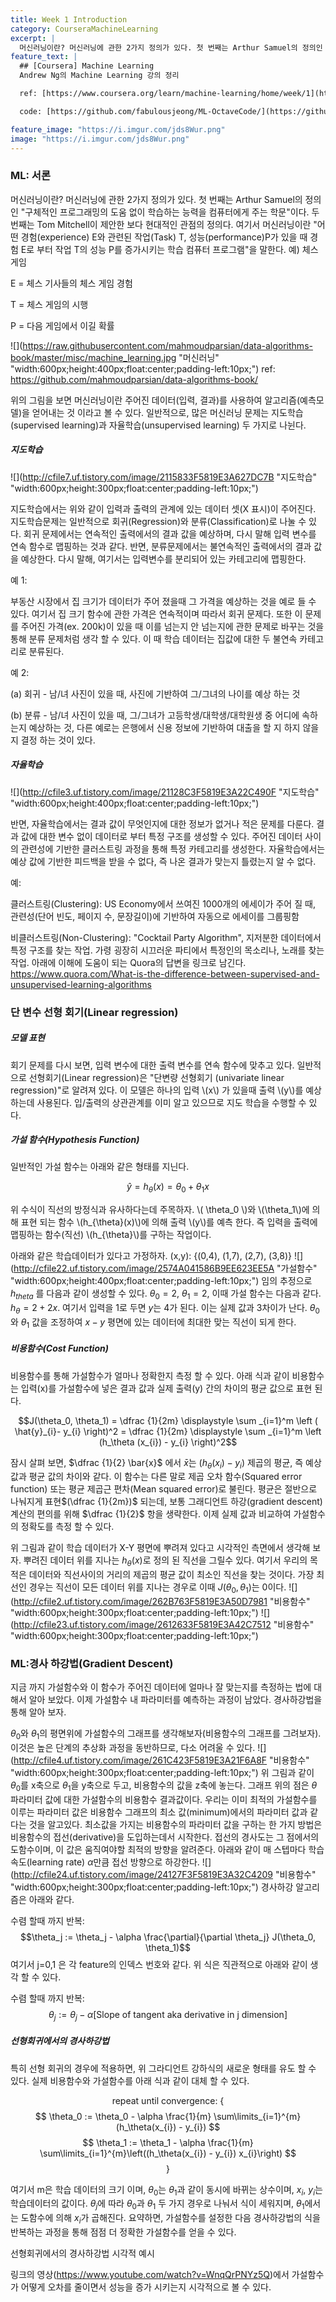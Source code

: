 ```yaml
---
title: Week 1 Introduction
category: CourseraMachineLearning
excerpt: |
  머신러닝이란? 머신러닝에 관한 2가지 정의가 있다. 첫 번째는 Arthur Samuel의 정의인 "구체적인 프로그래밍의 도움 없이 학습하는 능력을 컴퓨터에게 주는 학문"이다.
feature_text: |
  ## [Coursera] Machine Learning
  Andrew Ng의 Machine Learning 강의 정리

  ref: [https://www.coursera.org/learn/machine-learning/home/week/1](https://www.coursera.org/learn/machine-learning/home/week/1 "Coursera ML")

  code: [https://github.com/fabulousjeong/ML-OctaveCode/](https://github.com/fabulousjeong/ML-OctaveCode/ "Code")

feature_image: "https://i.imgur.com/jds8Wur.png"
image: "https://i.imgur.com/jds8Wur.png"
---
```

### ML: 서론

머신러닝이란?
머신러닝에 관한 2가지 정의가 있다. 첫 번째는 Arthur Samuel의 정의인 "구체적인 프로그래밍의 도움 없이 학습하는 능력을 컴퓨터에게 주는 학문"이다. 두 번째는 Tom Mitchell이 제안한 보다 현대적인 관점의 정의다. 여기서 머신러닝이란 "어떤 경험(experience) E와 관련된 작업(Task) T, 성능(performance)P가 있을 때 경험 E로 부터 작업 T의 성능 P를 증가시키는 학습 컴퓨터 프로그램"을 말한다.
예) 체스 게임

E = 체스 기사들의 체스 게임 경험

T = 체스 게임의 시행

P = 다음 게임에서 이길 확률

![](https://raw.githubusercontent.com/mahmoudparsian/data-algorithms-book/master/misc/machine_learning.jpg "머신러닝" "width:600px;height:400px;float:center;padding-left:10px;")
ref: https://github.com/mahmoudparsian/data-algorithms-book/

위의 그림을 보면 머신러닝이란 주어진 데이터(입력, 결과)를 사용하여 알고리즘(예측모델)을 얻어내는 것 이라고 볼 수 있다. 일반적으로, 많은 머신러닝 문제는 지도학습(supervised learning)과 자율학습(unsupervised learning) 두 가지로 나뉜다.


##### 지도학습
![](http://cfile7.uf.tistory.com/image/2115833F5819E3A627DC7B "지도학습" "width:600px;height:300px;float:center;padding-left:10px;")

지도학습에서는 위와 같이 입력과 출력의 관계에 있는 데이터 셋(X 표시)이 주어진다. 지도학습문제는 일반적으로 회귀(Regression)와 분류(Classification)로 나눌 수 있다. 회귀 문제에서는 연속적인 출력에서의 결과 값을 예상하며, 다시 말해 입력 변수를 연속 함수로 맵핑하는 것과 같다. 반면, 분류문제에서는 불연속적인 출력에서의 결과 값을 예상한다. 다시 말해, 여기서는 입력변수를 분리되어 있는 카테고리에 맵핑한다.

예 1:

부동산 시장에서 집 크기가 데이터가 주어 졌을때 그 가격을 예상하는 것을 예로 들 수 있다. 여기서 집 크기 함수에 관한 가격은 연속적이며 따라서 회귀 문제다. 또한 이 문제를 주어진 가격(ex. 200k)이 있을 때 이를 넘는지 안 넘는지에 관한 문제로 바꾸는 것을 통해 분류 문제처럼 생각 할 수 있다. 이 때 학습 데이터는 집값에 대한 두 불연속 카테고리로 분류된다.

예 2:

(a) 회귀 - 남/녀 사진이 있을 때, 사진에 기반하여 그/그녀의 나이를 예상 하는 것

(b) 분류 - 남/녀 사진이 있을 때, 그/그녀가 고등학생/대학생/대학원생 중 어디에 속하는지 예상하는 것, 다른 예로는 은행에서 신용 정보에 기반하여 대출을 할 지 하지 않을지 결정 하는 것이 있다.

##### 자율학습
![](http://cfile3.uf.tistory.com/image/21128C3F5819E3A22C490F "지도학습" "width:600px;height:400px;float:center;padding-left:10px;")

반면, 자율학습에서는 결과 값이 무엇인지에 대한 정보가 없거나 적은 문제를 다룬다. 결과 값에 대한 변수 없이 데이터로 부터 특정 구조를 생성할 수 있다. 주어진 데이터 사이의 관련성에 기반한 클러스트링 과정을 통해 특정 카테고리를 생성한다. 자율학습에서는 예상 값에 기반한 피드백을 받을 수 없다, 즉 나온 결과가 맞는지 틀렸는지 알 수 없다.

예:

클러스트링(Clustering): US Economy에서 쓰여진 1000개의 에세이가 주어 질 때, 관련성(단어 빈도, 페이지 수, 문장길이)에 기반하여 자동으로 에세이를 그룹핑함

비클러스트링(Non-Clustering): "Cocktail Party Algorithm", 지저분한 데이터에서 특정 구조를 찾는 작업. 가령 굉장히 시끄러운 파티에서 특정인의 목소리나, 노래를 찾는 작업. 아래에 이해에 도움이 되는 Quora의 답변을 링크로 남긴다. https://www.quora.com/What-is-the-difference-between-supervised-and-unsupervised-learning-algorithms

### 단 변수 선형 회기(Linear regression)

##### 모델 표현

회기 문제를 다시 보면, 입력 변수에 대한 출력 변수를 연속 함수에 맞추고 있다. 일반적으로 선형회기(Linear regression)은 "단변량 선형회기 (univariate linear regression)"로 알려져 있다. 이 모델은 하나의 입력 \\(x\\) 가 있을때 출력 \\(y\\)를 예상하는데 사용된다. 입/출력의 상관관계를 이미 알고 있으므로 지도 학습을 수행할 수 있다.

##### 가설 함수(Hypothesis Function)

일반적인 가설 함수는 아래와 같은 형태를 지닌다.

$$\hat{y}=h_{\theta}(x)=\theta_0+\theta_1x$$

위 수식이 직선의 방정식과 유사하다는데 주목하자. \\( \theta_0 \\)와 \\(\theta_1\\)에 의해 표현 되는 함수 \\(h_{\theta}(x)\\)에 의해 출력 \\(y\\)를 예측 한다. 즉 입력을 출력에 맵핑하는 함수(직선) \\(h_{\theta}\\)를 구하는 작업이다.

아래와 같은 학습데이터가 있다고 가정하자.
(x,y): {(0,4), (1,7), (2,7), (3,8)}
![](http://cfile22.uf.tistory.com/image/2574A041586B9EE623EE5A "가설함수" "width:600px;height:400px;float:center;padding-left:10px;")
임의 추정으로 $h_{theta}$ 를 다음과 같이 생성할 수 있다. $\theta_0=2$, $\theta_1=2$, 이때 가설 함수는  다음과 같다. $h_{\theta}=2+2x$. 여기서 입력을 1로 두면 $y$는 4가 된다. 이는 실제 값과 3차이가 난다. $\theta_0$와 $\theta_1$ 값을 조정하여  $x-y$ 평면에 있는 데이터에 최대한 맞는 직선이 되게 한다.

##### 비용함수(Cost Function)

 비용함수를 통해 가설함수가 얼마나 정확한지 측정 할 수 있다. 아래 식과 같이 비용함수는 입력(x)를 가설함수에 넣은 결과 값과 실제 출력(y) 간의 차이의 평균 값으로 표현 된다.

$$J(\theta_0, \theta_1) = \dfrac {1}{2m} \displaystyle \sum _{i=1}^m \left ( \hat{y}_{i}- y_{i} \right)^2 = \dfrac {1}{2m} \displaystyle \sum _{i=1}^m \left (h_\theta (x_{i}) - y_{i} \right)^2$$

잠시 살펴 보면, $\dfrac {1}{2} \bar{x}$ 에서 $\bar{x}$는 $(h_\theta (x_{i})-y_{i})$ 제곱의 평균, 즉 예상 값과 평균 값의 차이와 같다. 이 함수는 다른 말로 제곱 오차 함수(Squared error function) 또는 평균 제곱근 편차(Mean squared error)로 불린다. 평균은 절반으로 나눠지게 표현$(\dfrac {1}{2m})$ 되는데, 보통 그래디언트 하강(gradient descent) 계산의 편의를 위해 $\dfrac {1}{2}$ 항을 생략한다. 이제 실제 값과 비교하여 가설함수의 정확도를 측정 할 수 있다.

 위 그림과 같이 학습 데이터가 X-Y 평면에 뿌려져 있다고 시각적인 측면에서 생각해 보자. 뿌려진 데이터 위를 지나는 $h_{\theta}(x)$로 정의 된 직선을 그릴수 있다. 여기서 우리의 목적은 데이터와 직선사이의 거리의 제곱의 평균 값이 최소인 직선을 찾는 것이다. 가장 최선인 경우는 직선이 모든 데이터 위를 지나는 경우로 이때 $J(\theta_0, \theta_1)$는 $0$이다.
![](http://cfile2.uf.tistory.com/image/262B763F5819E3A50D7981 "비용함수" "width:600px;height:300px;float:center;padding-left:10px;")
![](http://cfile23.uf.tistory.com/image/2612633F5819E3A42C7512 "비용함수" "width:600px;height:300px;float:center;padding-left:10px;")

### ML:경사 하강법(Gradient Descent)

 지금 까지 가설함수와 이 함수가 주어진 데이터에 얼마나 잘 맞는지를 측정하는 법에 대해서 알아 보았다. 이제 가설함수 내 파라미터를 예측하는 과정이 남았다. 경사하강법을 통해 알아 보자.

 $\theta_{0}$와 $\theta_{1}$의 평면위에 가설함수의 그래프를 생각해보자(비용함수의 그래프를 그려보자).  이것은 높은 단계의 추상화 과정을 동반하므로, 다소 어려울 수 있다.
![](http://cfile4.uf.tistory.com/image/261C423F5819E3A21F6A8F "비용함수" "width:600px;height:300px;float:center;padding-left:10px;")
위 그림과 같이 $\theta_{0}$를 x축으로 $\theta_{1}$을 y축으로 두고, 비용함수의 값을 z축에 놓는다. 그래프 위의 점은 $\theta$ 파라미터 값에 대한 가설함수의 비용함수 결과값이다. 우리는 이미 최적의 가설함수를 이루는 파라미터 값은 비용함수 그래프의 최소 값(minimum)에서의 파라미터 값과 같다는 것을 알고있다. 최소값을 가지는 비용함수의 파라미터 값을 구하는 한 가지 방법은 비용함수의 접선(derivative)을 도입하는데서 시작한다. 접선의 경사도는 그 점에서의 도함수이며, 이 값은 움직여야할 최적의 방향을 알려준다. 아래와 같이 매 스텝마다 학습속도(learning rate) $\alpha$만큼 접선 방향으로 하강한다.
![](http://cfile24.uf.tistory.com/image/24127F3F5819E3A32C4209 "비용함수" "width:600px;height:300px;float:center;padding-left:10px;")
경사하강 알고리즘은 아래와 같다.

수렴 할때 까지 반복:
$$\theta_j := \theta_j - \alpha \frac{\partial}{\partial \theta_j} J(\theta_0, \theta_1)$$
여기서 j=0,1 은 각 feature의 인덱스 번호와 같다. 위 식은 직관적으로 아래와 같이 생각 할 수 있다.

수렴 할때 까지 반복:
$$\theta_j := \theta_j - \alpha [\text{Slope of tangent aka derivative in j dimension}]$$

##### 선형회귀에서의 경사하강법
특히 선형 회귀의 경우에 적용하면, 위 그라디언트 강하식의 새로운 형태를 유도 할 수 있다. 실제 비용함수와 가설함수를 아래 식과 같이 대체 할 수 있다.

$$  \text{repeat until convergence: } \lbrace $$
$$ \theta_0 :=  \theta_0 - \alpha \frac{1}{m} \sum\limits_{i=1}^{m}(h_\theta(x_{i}) - y_{i}) $$
$$ \theta_1 :=  \theta_1 - \alpha \frac{1}{m} \sum\limits_{i=1}^{m}\left((h_\theta(x_{i}) - y_{i}) x_{i}\right) $$
$$   \rbrace $$

여기서 m은 학습 데이터의 크기 이며, $\theta_{0}$는 $\theta_{1}$과 같이 동시에 바뀌는 상수이며, $x_{i}$, $y_{i}$는 학습데이터의 값이다. $\theta_{j}$에 따라 $\theta_{0}$과 $\theta_{1}$ 두 가지 경우로 나눠서 식이 세워지며, $\theta_{1}$에서는 도함수에 의해 $x_{i}$가 곱해진다. 요약하면, 가설함수를 설정한 다음 경사하강법의 식을 반복하는 과정을 통해 점점 더 정확한 가설함수를 얻을 수 있다.

선형회귀에서의 경사하강법 시각적 예시

링크의 영상(https://www.youtube.com/watch?v=WnqQrPNYz5Q)에서 가설함수가 어떻게 오차를 줄이면서 성능을 증가 시키는지 시각적으로 볼 수 있다.
